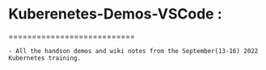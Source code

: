 # Kuberenetes-Demos-VSCode :
===========================
```
- All the handson demos and wiki notes from the September(13-16) 2022 Kubernetes training.

```

